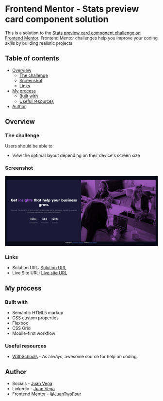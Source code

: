# Frontend Mentor - Stats preview card component solution

This is a solution to the [Stats preview card component challenge on Frontend Mentor](https://www.frontendmentor.io/challenges/stats-preview-card-component-8JqbgoU62). Frontend Mentor challenges help you improve your coding skills by building realistic projects. 

## Table of contents

- [Overview](#overview)
  - [The challenge](#the-challenge)
  - [Screenshot](#screenshot)
  - [Links](#links)
- [My process](#my-process)
  - [Built with](#built-with)
  - [Useful resources](#useful-resources)
- [Author](#author)


## Overview

### The challenge

Users should be able to:

- View the optimal layout depending on their device's screen size

### Screenshot

![](./images/Desktop-Screenshot.png)

### Links

- Solution URL: [Solution URL](https://www.frontendmentor.io/solutions/stats-preview-card-component-seGaX97CkO)
- Live Site URL: [Live site URL](https://juantwofour.github.io/Stats-preview-card-component/)

## My process

### Built with

- Semantic HTML5 markup
- CSS custom properties
- Flexbox
- CSS Grid
- Mobile-first workflow

### Useful resources

- [W3bSchools](https://www.w3schools.com/) - As always, awesome source for help on coding.

## Author

- Socials - [Juan Vega](https://juantwofour.github.io/Social-Profiles/)
- LinkedIn - [Juan Vega](https://www.linkedin.com/in/juan-vega-bab395282)
- Frontend Mentor - [@JuanTwoFour](https://www.frontendmentor.io/profile/JuanTwoFour)